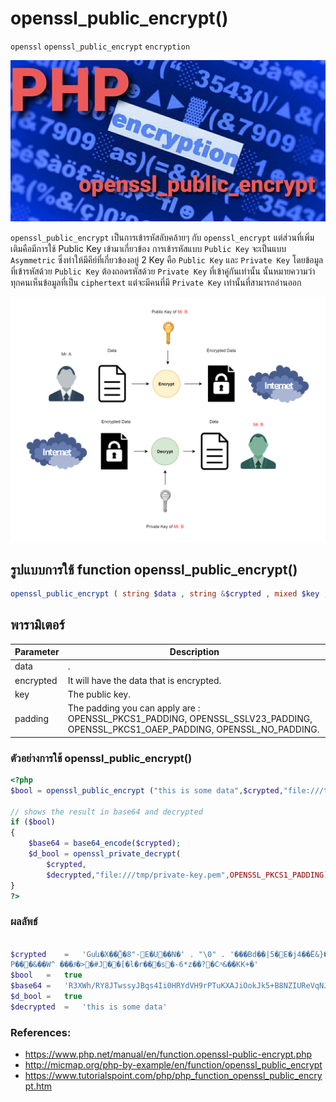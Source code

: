 # openssl_public_encrypt()
`openssl` `openssl_public_encrypt` `encryption` 

![](opensslpublic.jpg)

`openssl_public_encrypt` เป็นการเข้ารหัสลับคล้ายๆ กับ `openssl_encrypt` แต่ส่วนที่เพิ่มเติมคือมีการใช้ Public Key เข้ามาเกี่ยวข้อง
การเข้ารหัสแบบ `Public Key` จะเป็นแบบ `Asymmetric` ซึ่งทำให้มีคีย์ที่เกี่ยวข้องอยู่ 2 Key คือ `Public Key` และ `Private Key`
โดยข้อมูลที่เข้ารหัสด้วย `Public Key` ต้องถอดรหัสด้วย `Private Key` ที่เข้าคู่กันเท่านั้น 
นั้นหมายความว่า ทุกคนเห็นข้อมูลที่เป็น `ciphertext` แต่จะมีคนที่มี `Private Key` เท่านั้นที่สามารถอ่านออก

![](public-key-flow.png)


## รูปแบบการใช้ function openssl_public_encrypt()
````PHP
openssl_public_encrypt ( string $data , string &$crypted , mixed $key , int $padding = OPENSSL_PKCS1_PADDING ) : bool
````
## พารามิเตอร์ 
|  Parameter  |                     Description                           |
|-------------|---------------------------------------------------------|
|data       |.                      |
|encrypted          |It will have the data that is encrypted.             |
|  key           |            The public key.         |
|     padding        |  The padding you can apply are : OPENSSL_PKCS1_PADDING, OPENSSL_SSLV23_PADDING, OPENSSL_PKCS1_OAEP_PADDING, OPENSSL_NO_PADDING.      |

### ตัวอย่างการใช้ openssl_public_encrypt()
````PHP
<?php
$bool = openssl_public_encrypt ("this is some data",$crypted,"file:///tmp/public-key.pem",OPENSSL_PKCS1_PADDING);

// shows the result in base64 and decrypted
if ($bool) 
{
    $base64 = base64_encode($crypted);
    $d_bool = openssl_private_decrypt(
        $crypted,
        $decrypted,"file:///tmp/private-key.pem",OPENSSL_PKCS1_PADDING);
}
?>
````
### ผลลัพธ์
````PHP

$crypted	=	'Guև�X��̉�8"-E�U��N�' . "\0" . '���Bd��|5�E�j4��Ë&}���gJ����]l\\��n`��`��z���S�l��c�x�}-�V�)\\D�,M*�(ex0�C�i�o-\\\\�$��yRg��8o#3��t� 6�E�3�UH�K"��' . "\0" . '&�w���8�|Y8�`�YZ�VIQ�O�<㟆F(�
P���&��W^ ���Ɉ�>�#J��[�l�r���s�-6*z��?�C^ͧ&��KK+�'
$bool	=	true
$base64	=	'R3XWh/RY8JTwssyJBqs4Ii0HRYdVH9rPTuKXAJiOokJk5+B8NZIUReVqNJLVw4smfYXKwpSLZ0rAqtEG6KldbBpcp51uYBrsERKjFGDA7XqtE+/XUx/FbKWJBwhj6AZ4/30tzlbnKVwIRKcsHk0q3yhlE3gw1UO5acdvLRZcXMUkkOF5BFJnm+GqOBQSbyMztBbJdJkNNqdF3DPtVUi/SyKb6gAmoHeyxdI4snxZOPO6pmCrAlla21ZJUYRPmzzjn4ZGKO4KUMCaGvsm+9RXXiC3offJiM8+GbQjShnfEKJb6GyHcrO4FONzDpMtNip6maA/BPNDXs2nJv33S0srmg=='
$d_bool	=	true
$decrypted	=	'this is some data'
````

### References:
- https://www.php.net/manual/en/function.openssl-public-encrypt.php
- http://micmap.org/php-by-example/en/function/openssl_public_encrypt
- https://www.tutorialspoint.com/php/php_function_openssl_public_encrypt.htm

